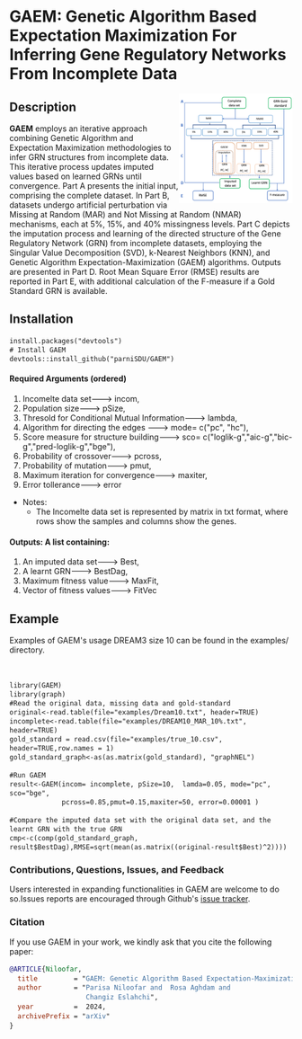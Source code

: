 
# GAEM: Genetic Algorithm Based Expectation Maximization For Inferring Gene Regulatory Networks From Incomplete Data

<img src="GAEM2.png" style="width:40%;" align=right>

## Description

**GAEM** employs an iterative approach combining Genetic Algorithm and Expectation Maximization methodologies to infer GRN structures from incomplete data. This iterative process updates imputed values based on learned GRNs until convergence.  Part A presents the initial input, comprising the complete dataset. In Part B, datasets undergo artificial perturbation via Missing at Random (MAR) and Not Missing at Random (NMAR) mechanisms, each at 5%, 15%, and 40% missingness levels. Part C depicts the imputation process and learning of the directed structure of the Gene Regulatory Network (GRN) from incomplete datasets, employing the Singular Value Decomposition (SVD), k-Nearest Neighbors (KNN), and Genetic Algorithm Expectation-Maximization (GAEM) algorithms. Outputs are presented in Part D. Root Mean Square Error (RMSE) results are reported in Part E, with additional calculation of the F-measure if a Gold Standard GRN is available.

## Installation
```
install.packages("devtools")
# Install GAEM
devtools::install_github("parniSDU/GAEM")
```
#### Required Arguments (ordered)

1. Incomelte data set---> incom,<br>
2. Population size---> pSize,<br>
3. Thresold for Conditional Mutual Information---> lambda,<br>
4. Algorithm for directing the edges ---> mode= c("pc", "hc"),<br>
5. Score measure for structure building---> sco= c("loglik-g","aic-g","bic-g","pred-loglik-g","bge"),<br>
6. Probability of crossover---> pcross,<br>
7. Probability of mutation---> pmut,<br>
8. Maximum iteration for convergence---> maxiter, <br>
9. Error tollerance---> error <br>
- Notes:
  - The Incomelte data set is represented by matrix in txt format, where rows show the samples and columns show the genes.

#### Outputs: A list containing:

1. An imputed data set---> Best,<br>
2. A learnt GRN---> BestDag,<br>
3. Maximum fitness value---> MaxFit,<br>
4. Vector of fitness values---> FitVec

## Example
Examples of GAEM's usage DREAM3 size 10 can be found in the examples/ directory.
```


library(GAEM)
library(graph)
#Read the original data, missing data and gold-standard 
original<-read.table(file="examples/Dream10.txt", header=TRUE)
incomplete<-read.table(file="examples/DREAM10_MAR_10%.txt", header=TRUE)
gold_standard = read.csv(file="examples/true_10.csv", header=TRUE,row.names = 1)
gold_standard_graph<-as(as.matrix(gold_standard), "graphNEL")

#Run GAEM
result<-GAEM(incom= incomplete, pSize=10,  lamda=0.05, mode="pc", sco="bge",
             pcross=0.85,pmut=0.15,maxiter=50, error=0.00001 )

#Compare the imputed data set with the original data set, and the learnt GRN with the true GRN
cmp<-c(comp(gold_standard_graph, result$BestDag),RMSE=sqrt(mean(as.matrix((original-result$Best)^2))))
```

### Contributions, Questions, Issues, and Feedback

Users interested in expanding functionalities in GAEM are welcome to do so.Issues reports are encouraged through Github's [issue tracker](https://github.com/parniSDU/GAEM/issues).

### Citation

If you use GAEM in your work, we kindly ask that you cite the following paper:

```bibtex
@ARTICLE{Niloofar,
  title         = "GAEM: Genetic Algorithm Based Expectation-Maximization For Inferring Gene Regulatory Networks From Incomplete Data",
  author        = "Parisa Niloofar and  Rosa Aghdam and
                   Changiz Eslahchi",
  year          =  2024,
  archivePrefix = "arXiv"
}
```

